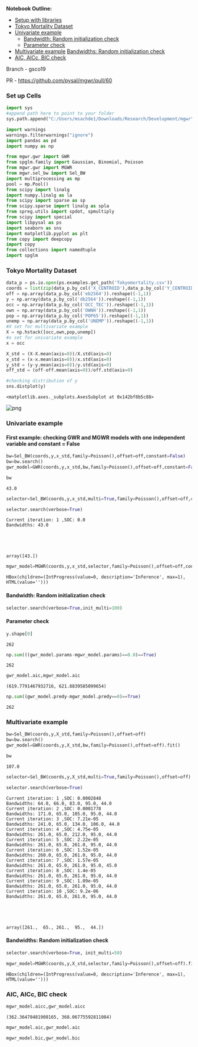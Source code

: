 **Notebook Outline:**  
  
- [Setup with libraries](#Set-up-Cells)
- [Tokyo Mortality Dataset](#Tokyo-Mortality-Dataset)
- [Univariate example](#Univariate-example)
    - [Bandwidth: Random initialization check](#Bandwidth:-Random-initialization-check)
    - [Parameter check](Parameter-check)
- [Multivariate example](#Multivariate-example)
    [Bandwidths: Random initialization check](#Bandwidths:-Random-initialization-check)
- [AIC, AICc, BIC check](#AIC,-AICc,-BIC-check)

Branch - gsco19

PR - https://github.com/pysal/mgwr/pull/60

### Set up Cells


```python
import sys
#append path here to point to your folder
sys.path.append("C:/Users/msachde1/Downloads/Research/Development/mgwr")
```


```python
import warnings
warnings.filterwarnings("ignore")
import pandas as pd
import numpy as np

from mgwr.gwr import GWR
from spglm.family import Gaussian, Binomial, Poisson
from mgwr.gwr import MGWR
from mgwr.sel_bw import Sel_BW
import multiprocessing as mp
pool = mp.Pool()
from scipy import linalg
import numpy.linalg as la
from scipy import sparse as sp
from scipy.sparse import linalg as spla
from spreg.utils import spdot, spmultiply
from scipy import special
import libpysal as ps
import seaborn as sns
import matplotlib.pyplot as plt
from copy import deepcopy
import copy
from collections import namedtuple
import spglm
```

### Tokyo Mortality Dataset


```python
data_p = ps.io.open(ps.examples.get_path('Tokyomortality.csv'))
coords = list(zip(data_p.by_col('X_CENTROID'),data_p.by_col('Y_CENTROID')))
off = np.array(data_p.by_col('eb2564')).reshape((-1,1))
y = np.array(data_p.by_col('db2564')).reshape((-1,1)) 
occ = np.array(data_p.by_col('OCC_TEC')).reshape((-1,1))
own = np.array(data_p.by_col('OWNH')).reshape((-1,1))
pop = np.array(data_p.by_col('POP65')).reshape((-1,1))
unemp = np.array(data_p.by_col('UNEMP')).reshape((-1,1))
#X set for multivariate example
X = np.hstack([occ,own,pop,unemp])
#x set for univariate example
x = occ
```


```python
X_std = (X-X.mean(axis=0))/X.std(axis=0)
x_std = (x-x.mean(axis=0))/x.std(axis=0)
y_std = (y-y.mean(axis=0))/y.std(axis=0)
off_std = (off-off.mean(axis=0))/off.std(axis=0)
```


```python
#checking distribution of y
sns.distplot(y)
```




    <matplotlib.axes._subplots.AxesSubplot at 0x142bf8b5c88>




    
![png](Real_data_example_Poisson-MGWR_files/Real_data_example_Poisson-MGWR_8_1.png)
    


### Univariate example

#### First example: checking GWR and MGWR models with one independent variable and constant = False


```python
bw=Sel_BW(coords,y,x_std,family=Poisson(),offset=off,constant=False)
bw=bw.search()
gwr_model=GWR(coords,y,x_std,bw,family=Poisson(),offset=off,constant=False).fit()
```


```python
bw
```




    43.0




```python
selector=Sel_BW(coords,y,x_std,multi=True,family=Poisson(),offset=off,constant=False)
```


```python
selector.search(verbose=True)
```

    Current iteration: 1 ,SOC: 0.0
    Bandwidths: 43.0





    array([43.])




```python
mgwr_model=MGWR(coords,y,x_std,selector,family=Poisson(),offset=off,constant=False).fit()
```


    HBox(children=(IntProgress(value=0, description='Inference', max=1), HTML(value='')))


    


#### Bandwidth: Random initialization check


```python
selector.search(verbose=True,init_multi=100)
```

#### Parameter check


```python
y.shape[0]
```




    262




```python
np.sum(((gwr_model.params-mgwr_model.params)==0.0)==True)
```




    262




```python
gwr_model.aic,mgwr_model.aic
```




    (619.7791467932716, 621.8839585099654)




```python
np.sum((gwr_model.predy-mgwr_model.predy==0)==True)
```




    262



### Multivariate example


```python
bw=Sel_BW(coords,y,X_std,family=Poisson(),offset=off)
bw=bw.search()
gwr_model=GWR(coords,y,X_std,bw,family=Poisson(),offset=off).fit()
```


```python
bw
```




    107.0




```python
selector=Sel_BW(coords,y,X_std,multi=True,family=Poisson(),offset=off)
```


```python
selector.search(verbose=True)
```

    Current iteration: 1 ,SOC: 0.0002848
    Bandwidths: 64.0, 66.0, 83.0, 95.0, 44.0
    Current iteration: 2 ,SOC: 0.0001778
    Bandwidths: 171.0, 65.0, 105.0, 95.0, 44.0
    Current iteration: 3 ,SOC: 7.21e-05
    Bandwidths: 241.0, 65.0, 134.0, 106.0, 44.0
    Current iteration: 4 ,SOC: 4.75e-05
    Bandwidths: 261.0, 65.0, 212.0, 95.0, 44.0
    Current iteration: 5 ,SOC: 2.22e-05
    Bandwidths: 261.0, 65.0, 261.0, 95.0, 44.0
    Current iteration: 6 ,SOC: 1.52e-05
    Bandwidths: 260.0, 65.0, 261.0, 95.0, 44.0
    Current iteration: 7 ,SOC: 1.57e-05
    Bandwidths: 261.0, 65.0, 261.0, 95.0, 45.0
    Current iteration: 8 ,SOC: 1.4e-05
    Bandwidths: 261.0, 65.0, 261.0, 95.0, 44.0
    Current iteration: 9 ,SOC: 1.09e-05
    Bandwidths: 261.0, 65.0, 261.0, 95.0, 44.0
    Current iteration: 10 ,SOC: 9.2e-06
    Bandwidths: 261.0, 65.0, 261.0, 95.0, 44.0





    array([261.,  65., 261.,  95.,  44.])



#### Bandwidths: Random initialization check


```python
selector.search(verbose=True, init_multi=50)
```


```python
mgwr_model=MGWR(coords,y,X_std,selector,family=Poisson(),offset=off).fit()
```


    HBox(children=(IntProgress(value=0, description='Inference', max=1), HTML(value='')))


    


### AIC, AICc, BIC check


```python
mgwr_model.aicc,gwr_model.aicc
```




    (362.36478481908165, 368.06775592811084)




```python
mgwr_model.aic,gwr_model.aic
```


```python
mgwr_model.bic,gwr_model.bic
```
